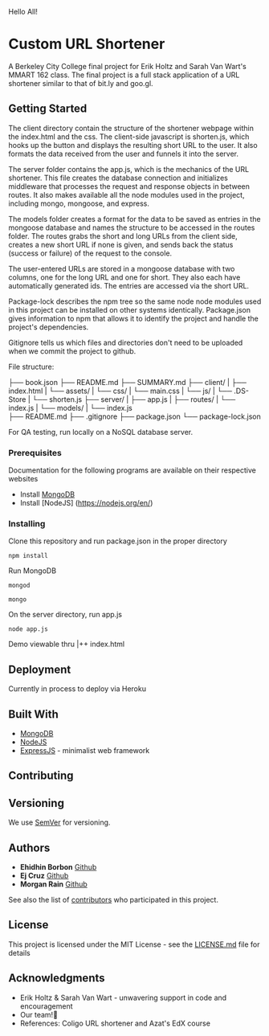 Hello All!

# Custom URL Shortener

A Berkeley City College final project for Erik Holtz and Sarah Van Wart's MMART 162 class.
The final project is a full stack application of a URL shortener similar to that of bit.ly and goo.gl.

## Getting Started

The client directory contain the structure of the shortener webpage within the index.html and the css. The client-side javascript is shorten.js, which hooks up the button and displays the resulting short URL to the user. It also formats the data received from the user and funnels it into the server.

The server folder contains the app.js, which is the mechanics of the URL shortener. This file creates the database connection and initializes middleware that processes the request and response objects in between routes. It also makes available all the node modules used in the project, including mongo, mongoose, and express.

The models folder creates a format for the data to be saved as entries in the mongoose database and names the structure to be accessed in the routes folder. The routes grabs the short and long URLs from the client side, creates a new short URL if none is given, and sends back the status (success or failure) of the request to the console.

The user-entered URLs are stored in a mongoose database with two columns, one for the long URL and one for short. They also each have automatically generated ids. The entries are accessed via the short URL.

Package-lock describes the npm tree so the same node node modules used in this project can be installed on other systems identically.
Package.json gives information to npm that allows it to identify the project and handle the project's dependencies.

Gitignore tells us which files and directories don't need to be uploaded when we commit the project to github.

File structure:

├── book.json
├── README.md
├── SUMMARY.md
├── client/
|   ├── index.html
|   └── assets/
|      └── css/
|         └── main.css
|      └── js/
|      └── .DS-Store
|      └── shorten.js
├── server/
|   ├── app.js
|   ├── routes/
|      └── index.js
|   └── models/
|      └── index.js    
├── README.md
├── .gitignore
├── package.json
└── package-lock.json

For QA testing, run locally on a NoSQL database server.

### Prerequisites

Documentation for the following programs are available on their respective websites
* Install [MongoDB](https://www.mongodb.com/)
* Install [NodeJS] (https://nodejs.org/en/)


### Installing

Clone this repository and run package.json in the proper directory

```
npm install
```
Run MongoDB
```
mongod
```
```
mongo
```
On the server directory, run app.js
```
node app.js
```

Demo viewable thru
|++ index.html

## Deployment

Currently in process to deploy via Heroku

## Built With

* [MongoDB](https://www.mongodb.com/)
* [NodeJS](https://nodejs.org/en/)  
* [ExpressJS](http://expressjs.com/) - minimalist web framework  

## Contributing



## Versioning

We use [SemVer](http://semver.org/) for versioning.

## Authors

* **Ehidhin Borbon** [Github](https://github.com/eabg)
* **Ej Cruz** [Github](https://github.com/love-and-logic)
* **Morgan Rain** [Github](https://github.com/rainbyrd)

See also the list of [contributors](https://github.com/Love-and-logic/urlshorty/graphs/contributors) who participated in this project.

## License

This project is licensed under the MIT License - see the [LICENSE.md](LICENSE.md) file for details

## Acknowledgments

* Erik Holtz & Sarah Van Wart - unwavering support in code and encouragement
* Our team!🖖
* References: Coligo URL shortener and Azat's EdX course
